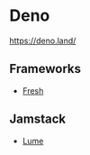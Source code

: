 # Deno
https://deno.land/

## Frameworks
- [Fresh](https://fresh.deno.dev/)

## Jamstack
- [Lume](https://lume.land/)
